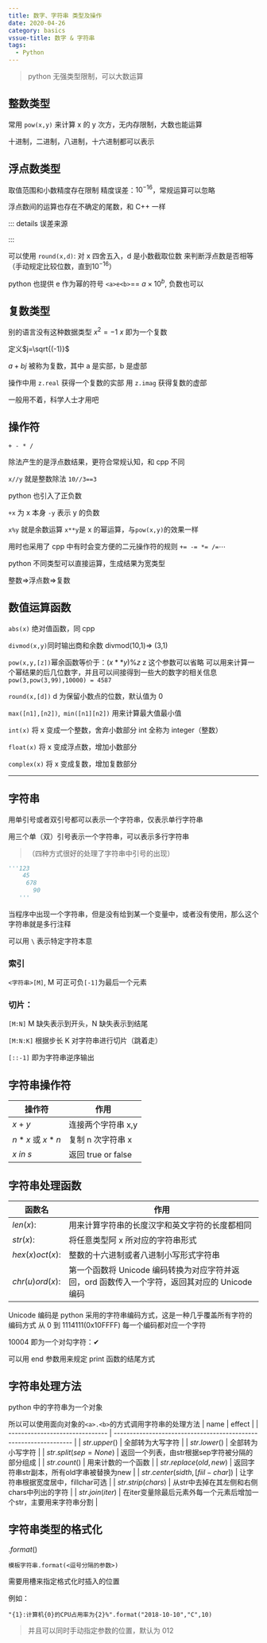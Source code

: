 ```yaml
---
title: 数字、字符串 类型及操作
date: 2020-04-26
category: basics
vssue-title: 数字 & 字符串
tags:
  - Python
---
```


>python 无强类型限制，可以大数运算
<!-- more -->
## 整数类型

常用 `pow(x,y)`
来计算 x 的 y 次方，无内存限制，大数也能运算

十进制，二进制，八进制，十六进制都可以表示

## 浮点数类型

取值范围和小数精度存在限制 精度误差：$10^{-16}$，常规运算可以忽略

浮点数间的运算也存在不确定的尾数，和 C++ 一样

::: details 误差来源

:::

可以使用 `round(x,d)`: 对 x 四舍五入，d 是小数截取位数
来判断浮点数是否相等（手动规定比较位数，直到$10^{-16}$）

python 也提供 e 作为幂的符号
`<a>e<b>`== $a\times 10^{b}$, 负数也可以

## 复数类型

别的语言没有这种数据类型
$x^2=-1$ $x$ 即为一个复数

定义$j=\sqrt{(-1)}$

$a+bj$ 被称为复数，其中 a 是实部，b 是虚部

操作中用 `z.real` 获得一个复数的实部
用 `z.imag` 获得复数的虚部

一般用不着，科学人士才用吧

## 操作符

`+ - * /` 

除法产生的是浮点数结果，更符合常规认知，和 cpp 不同

`x//y` 就是整数除法 `10//3==3`

python 也引入了正负数

`+x` 为 x 本身
`-y` 表示 y 的负数

`x%y` 就是余数运算
`x**y`是 x 的幂运算，与`pow(x,y)`的效果一样

用时也采用了 cpp 中有时会变方便的二元操作符的规则 `+= -= *= /=`$\cdots$

python 不同类型可以直接运算，生成结果为宽类型

整数$\Rightarrow$浮点数$\Rightarrow$复数

## 数值运算函数

`abs(x)` 绝对值函数，同 cpp

`divmod(x,y)`同时输出商和余数
divmod(10,1)$\Rightarrow$ (3,1)

`pow(x,y,[z])`幂余函数等价于：$(x**y)\%z$ z 这个参数可以省略
可以用来计算一个幂结果的后几位数字，并且可以间接得到一些大的数字的相关信息
`pow(3,pow(3,99),10000) = 4587`

`round(x,[d])` d 为保留小数点的位数，默认值为 0

`max([n1],[n2])`,` min([n1][n2])` 用来计算最大值最小值

`int(x)` 将 x 变成一个整数，舍弃小数部分 int 全称为 integer（整数）

`float(x)` 将 x 变成浮点数，增加小数部分

`complex(x)` 将 x 变成复数，增加复数部分

***

## 字符串

用单引号或者双引号都可以表示一个字符串，仅表示单行字符串

用三个单（双）引号表示一个字符串，可以表示多行字符串

>（四种方式很好的处理了字符串中引号的出现）

```py
'''123
    45
     678 
       90
   '''
```

当程序中出现一个字符串，但是没有给到某一个变量中，或者没有使用，那么这个字符串就是多行注释

可以用 `\` 表示特定字符本意

### 索引

`<字符串>[M]`, M 可正可负`[-1]`为最后一个元素

### 切片：

`[M:N]` M 缺失表示到开头，N 缺失表示到结尾

`[M:N:K]` 根据步长 K 对字符串进行切片（跳着走）

`[::-1]` 即为字符串逆序输出

## 字符串操作符

| 操作符         | 作用               |
| -------------- | ------------------ |
| $x\ +\ y$      | 连接两个字符串 x,y |
| $n*x$ 或 $x*n$ | 复制 n 次字符串 x  |
| $x\ in\ s$     | 返回 true or false |

## 字符串处理函数
| 函数名          | 作用                                                                                           |
| --------------- | ---------------------------------------------------------------------------------------------- |
| $len(x)$:       | 用来计算字符串的长度汉字和英文字符的长度都相同                                                 |
| $str(x)$:       | 将任意类型阿 x 所对应的字符串形式                                                              |
| $hex(x)oct(x)$: | 整数的十六进制或者八进制小写形式字符串                                                         |
| $chr(u)ord(x)$: | 第一个函数将 Unicode 编码转换为对应字符并返回，ord 函数传入一个字符，返回其对应的 Unicode 编码 |

Unicode 编码是 python 采用的字符串编码方式，这是一种几乎覆盖所有字符的编码方式
从 0 到 1114111(0x10FFFF) 每一个编码都对应一个字符

10004 即为一个对勾字符：✔

可以用 end 参数用来规定 print 函数的结尾方式

## 字符串处理方法

python 中的字符串为一个对象

所以可以使用面向对象的`<a>.<b>`的方式调用字符串的处理方法
| name                            | effect                                                            |
| ------------------------------- | ----------------------------------------------------------------- |
| $str.upper()$                   | 全部转为大写字符                                                  |
| $str.lower()$                   | 全部转为小写字符                                                  |
| $str.split(sep=None)$           | 返回一个列表，由str根据sep字符被分隔的部分组成                    |
| $str.count()$                   | 用来计数的一个函数                                                |
| $str.replace(old,new)$          | 返回字符串str副本，所有old字串被替换为new                         |
| $str.center(sidth,[fiil-char])$ | 让字符串根据宽度居中，fillchar可选                                |
| $str.strip(chars)$              | 从str中去掉在其左侧和右侧chars中列出的字符                        |
| $str.join(iter)$                | 在iter变量除最后元素外每一个元素后增加一个str，主要用来字符串分割 |

## 字符串类型的格式化

$.format()$

`模板字符串.format(<逗号分隔的参数>)`

需要用槽来指定格式化时插入的位置

例如：

`"{1}:计算机{0}的CPU占用率为{2}%".format("2018-10-10","C",10)`

>并且可以同时手动指定参数的位置，默认为 012




